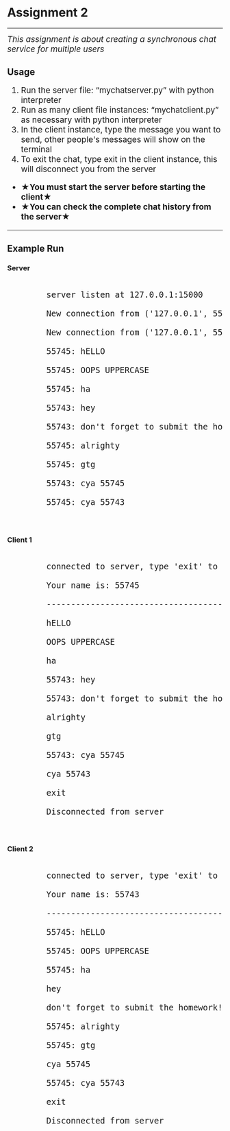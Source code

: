 
<div>
    <h1>Assignment 2</h1>
    <hr>
    <i style = "font-size: 19px;">This assignment is about creating a synchronous chat service for multiple users</i>
</div>


<div>
    <h2>Usage</h2>
    <ol style = "font-size: 19px;">
        <li>Run the server file: “mychatserver.py” with python interpreter</li>  
        <li>Run as many client file instances: “mychatclient.py” as necessary with 
            python interpreter</li>
        <li>In the client instance, type the message you want to send, other people's
            messages will show on the terminal</li>
        <li>To exit the chat, type exit in the client instance, this will disconnect you from the server</li>
    </ol>
    <ul style = "font-size: 19px;">
        <li>&starf;<b>You must start the server before starting the client</b>&starf;</li>
        <li>&starf;<b>You can check the complete chat history from the server</b>&starf;</li>
    </ul>
</div>

<div>
    <hr>
    <h2>Example Run</h2>
    <h3>Server</h3>
    <pre style="font-size: 19px;"> 
        server listen at 127.0.0.1:15000<br>
        New connection from ('127.0.0.1', 55743)<br>
        New connection from ('127.0.0.1', 55745)<br>
        55745: hELLO<br>
        55745: OOPS UPPERCASE<br>
        55745: ha<br>
        55743: hey<br>
        55743: don't forget to submit the homework!<br>
        55745: alrighty<br>
        55745: gtg<br>
        55743: cya 55745<br>
        55745: cya 55743<br>
    </pre>
    <h3>Client 1</h3>
    <pre style="font-size: 19px;"> 
        connected to server, type 'exit' to quit<br>
        Your name is: 55745<br>
        ---------------------------------------------<br>
        hELLO<br>
        OOPS UPPERCASE<br>
        ha<br>
        55743: hey<br>
        55743: don't forget to submit the homework!<br>
        alrighty<br>
        gtg<br>
        55743: cya 55745<br>
        cya 55743<br>
        exit<br>
        Disconnected from server<br>
    </pre>
    <h3>Client 2</h3>
    <pre style="font-size: 19px;"> 
        connected to server, type 'exit' to quit<br>
        Your name is: 55743<br>
        ---------------------------------------------<br>
        55745: hELLO<br>
        55745: OOPS UPPERCASE<br>
        55745: ha<br>
        hey<br>
        don't forget to submit the homework!<br>
        55745: alrighty<br>
        55745: gtg<br>
        cya 55745<br>
        55745: cya 55743<br>
        exit<br>
        Disconnected from server<br>
    </pre>
</div>
